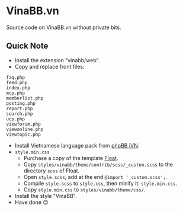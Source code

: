 # VinaBB.vn
Source code on VinaBB.vn without private bits.

## Quick Note
* Install the extension "vinabb/web".
* Copy and replace front files:
```
faq.php
feed.php
index.php
mcp.php
memberlist.php
posting.php
report.php
search.php
ucp.php
viewforum.php
viewonline.php
viewtopic.php
```
* Install Vietnamese language pack from [phpBB iVN](https://github.com/VinaBB/phpBB.iVN).
* `style.min.css`
  * Purchase a copy of the template [Float](https://themeforest.net/item/float/17838778).
  * Copy `styles/vinabb/theme/contrib/scss/_custon.scss` to the directory `scss` of Float.
  * Open `style.scss`, add at the end `@import '_custom.scss';`.
  * Compile `style.scss` to `style.css`, then minify it: `style.min.css`.
  * Copy `style.min.css` to `styles/vinabb/theme/css/`.
* Install the style "VinaBB".
* Have done 😊
